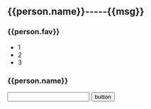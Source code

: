   <div id="app">
    <h2 ccc="sdsdds">{{person.name}}-----{{msg}}</h2>
    <h3>{{person.fav}}</h3>
    <ul>
      <li>1</li>
      <li>2</li>
      <li>3</li>
    </ul>
    <h3>{{person.name}}</h3>
    <div v-text="htmlStr"></div>
    <div v-html="htmlStr"></div>
    <input type="text" v-model="msg" />
    <button @click="click">button</button>
  </div>
  <script src="./my_vue.js"></script>
  <script>
    let vm = new Vue({
      el: '#app',
      data: {
        person: {
          age: 18,
          name: 'caiwu',
          fav: '游戏',
        },
        caiwu: 'ssss',
        htmlStr: '<h1>html</h1>',
        msg: '实现一个vue MVVM 框架',
      },
      methods: {
        click() {
          this.$data.msg = 'hhhh'
          this.person.name = 'zhangsan'
        },
      },
    })
  </script>